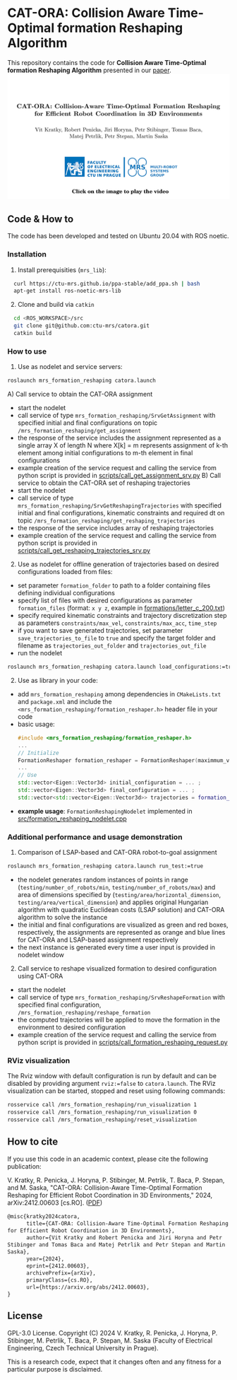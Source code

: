 # CAT-ORA: Collision Aware Time-Optimal formation Reshaping Algorithm 
This repository contains the code for **Collision Aware Time-Optimal formation Reshaping Algorithm** presented in our [paper](https://arxiv.org/pdf/2412.00603).
[![plot](./figs/catora_title_page.jpg)](https://youtu.be/FOCyGhxazMI?si=vV189B7v2TZ2ctoO)

## Code & How to
The code has been developed and tested on Ubuntu 20.04 with ROS noetic.

### Installation
1) Install prerequisities (`mrs_lib`):
```bash
  curl https://ctu-mrs.github.io/ppa-stable/add_ppa.sh | bash
  apt-get install ros-noetic-mrs-lib
```
2) Clone and build via `catkin`
```bash
  cd <ROS_WORKSPACE>/src
  git clone git@github.com:ctu-mrs/catora.git
  catkin build
```

### How to use
1) Use as nodelet and service servers:
```bash
roslaunch mrs_formation_reshaping catora.launch
```
A) Call service to obtain the CAT-ORA assignment 
  - start the nodelet
  - call service of type `mrs_formation_reshaping/SrvGetAssignment` with specified initial and final configurations on topic `/mrs_formation_reshaping/get_assignment` 
  - the response of the service includes the assignment represented as a single array X of length N where X[k] = m represents assignment of k-th element among initial configurations to m-th element in final configurations
  - example creation of the service request and calling the service from python script is provided in [scripts/call_get_assignment_srv.py](https://github.com/ctu-mrs/cat-ora/blob/master/scripts/call_get_assignment_srv.py) 
B) Call service to obtain the CAT-ORA set of reshaping trajectories
  - start the nodelet
  - call service of type `mrs_formation_reshaping/SrvGetReshapingTrajectories` with specified initial and final configurations, kinematic constraints and required dt on topic `/mrs_formation_reshaping/get_reshaping_trajectories`
  - the response of the service includes array of reshaping trajectories 
  - example creation of the service request and calling the service from python script is provided in [scripts/call_get_reshaping_trajectories_srv.py](https://github.com/ctu-mrs/cat-ora/blob/master/scripts/call_get_reshaping_trajectories_srv.py) 
2) Use as nodelet for offline generation of trajectories based on desired configurations loaded from files:
  - set parameter `formation_folder` to path to a folder containing files defining individual configurations 
  - specify list of files with desired configurations as parameter `formation_files` (format: `x y z`, example in [formations/letter_c_200.txt](https://github.com/ctu-mrs/cat-ora/blob/master/formations/letter_c_200.txt))
  - specify required kinematic constraints and trajectory discretization step as parameters `constraints/max_vel`, `constraints/max_acc`, `time_step`
  - if you want to save generated trajectories, set parameter `save_trajectories_to_file` to `true` and specify the target folder and filename as `trajectories_out_folder` and `trajectories_out_file` 
  - run the nodelet
```bash
roslaunch mrs_formation_reshaping catora.launch load_configurations:=true
```

2) Use as library in your code:
  - add `mrs_formation_reshaping` among dependencies in `CMakeLists.txt` and `package.xml` and include the `<mrs_formation_reshaping/formation_reshaper.h>` header file in your code
  - basic usage:
    ```cpp
    #include <mrs_formation_reshaping/formation_reshaper.h>
    ...
    // Initialize
    FormationReshaper formation_reshaper = FormationReshaper(maximmum_velocity, maximum_acceleration, trajectory_dt);
    ...
    // Use
    std::vector<Eigen::Vector3d> initial_configuration = ... ;
    std::vector<Eigen::Vector3d> final_configuration = ... ;
    std::vector<std::vector<Eigen::Vector3d>> trajectories = formation_reshaper_.getReshapingTrajectoriesCatora(initial_configuration, final_configuration);
    ```
  - **example usage**: `FormationReshapingNodelet` implemented in [src/formation_reshaping_nodelet.cpp](https://github.com/ctu-mrs/cat-ora/blob/master/src/formation_reshaping_nodelet.cpp)

### Additional performance and usage demonstration
1) Comparison of LSAP-based and CAT-ORA robot-to-goal assignment
```bash
roslaunch mrs_formation_reshaping catora.launch run_test:=true
``` 
  - the nodelet generates random instances of points in range (`testing/number_of_robots/min`, `testing/number_of_robots/max`) and area of dimensions specified by (`testing/area/horizontal_dimension`, `testing/area/vertical_dimension`) and applies original Hungarian algorithm with quadratic Euclidean costs (LSAP solution) and CAT-ORA algorithm to solve the instance
  - the initial and final configurations are visualized as green and red boxes, respectively, the assignments are represented as orange and blue lines for CAT-ORA and LSAP-based assignment respectively   
  - the next instance is generated every time a user input is provided in nodelet window

2) Call service to reshape visualized formation to desired configuration using CAT-ORA
  - start the nodelet
  - call service of type `mrs_formation_reshaping/SrvReshapeFormation` with specified final configuration, `/mrs_formation_reshaping/reshape_formation`
  - the computed trajectories will be applied to move the formation in the environment to desired configuration
  - example creation of the service request and calling the service from python script is provided in [scripts/call_formation_reshaping_request.py](https://github.com/ctu-mrs/cat-ora/blob/master/scripts/call_formation_reshaping_request.py) 

### RViz visualization   
The Rviz window with default configuration is run by default and can be disabled by providing argument `rviz:=false` to `catora.launch`. The RViz visualization can be started, stopped and reset using following commands: 

```bash
rosservice call /mrs_formation_reshaping/run_visualization 1
rosservice call /mrs_formation_reshaping/run_visualization 0
rosservice call /mrs_formation_reshaping/reset_visualization
``` 
  
## How to cite
If you use this code in an academic context, please cite the following publication:

V. Kratky, R. Penicka, J. Horyna, P. Stibinger, M. Petrlik, T. Baca, P. Stepan, and M. Saska, "CAT-ORA: Collision-Aware Time-Optimal Formation Reshaping for Efficient Robot Coordination in 3D Environments," 2024, arXiv:2412.00603 [cs.RO]. ([PDF](https://arxiv.org/pdf/2412.00603))

```
@misc{kratky2024catora,
      title={CAT-ORA: Collision-Aware Time-Optimal Formation Reshaping for Efficient Robot Coordination in 3D Environments}, 
      author={Vit Kratky and Robert Penicka and Jiri Horyna and Petr Stibinger and Tomas Baca and Matej Petrlik and Petr Stepan and Martin Saska},
      year={2024},
      eprint={2412.00603},
      archivePrefix={arXiv},
      primaryClass={cs.RO},
      url={https://arxiv.org/abs/2412.00603}, 
}
```

## License
GPL-3.0 License. Copyright (C) 2024 V. Kratky, R. Penicka, J. Horyna, P. Stibinger, M. Petrlik, T. Baca, P. Stepan, M. Saska (Faculty of Electrical Engineering, Czech Technical University in Prague).

This is a research code, expect that it changes often and any fitness for a particular purpose is disclaimed.
